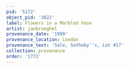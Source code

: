 ```yaml
---
pid: '5172'
object_pid: '3822'
label: Flowers in a Marbled Vase
artist: janbrueghel
provenance_date: '1999'
provenance_location: London
provenance_text: 'Sale, Sotheby''s, Lot #17'
collection: provenance
order: '1772'
---
```

